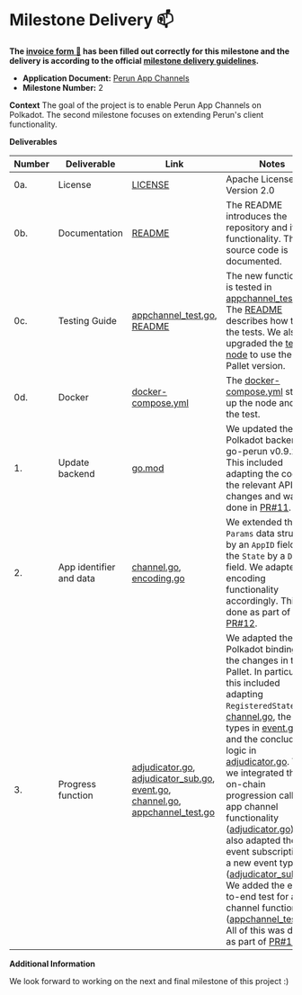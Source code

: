 # Milestone Delivery :mailbox:

**The [invoice form :pencil:](https://docs.google.com/forms/d/e/1FAIpQLSfmNYaoCgrxyhzgoKQ0ynQvnNRoTmgApz9NrMp-hd8mhIiO0A/viewform) has been filled out correctly for this milestone and the delivery is according to the official [milestone delivery guidelines](https://github.com/w3f/Grants-Program/blob/master/docs/milestone-deliverables-guidelines.md).**  

* **Application Document:** [Perun App Channels](https://github.com/w3f/Grants-Program/blob/master/applications/perun_app_channels.md)
* **Milestone Number:** 2

**Context**
The goal of the project is to enable Perun App Channels on Polkadot. The second milestone focuses on extending Perun's client functionality.

**Deliverables**

| Number | Deliverable | Link | Notes |
| ------------- | ------------- | ------------- |------------- |
| 0a. | License | [LICENSE] | Apache License, Version 2.0
| 0b. | Documentation | [README] | The README introduces the repository and its functionality. The source code is documented.
| 0c. | Testing Guide | [appchannel_test.go], [README] | The new functionality is tested in [appchannel_test.go]. The [README] describes how to run the tests. We also upgraded the [test node] to use the new Pallet version.
| 0d. | Docker | [docker-compose.yml] | The [docker-compose.yml] starts up the node and runs the test.
| 1. | Update backend | [go.mod] | We updated the Polkadot backend to go-perun v0.9.2. This included adapting the code to the relevant API changes and was done in [PR#11].
| 2. | App identifier and data | [channel.go], [encoding.go]  | We extended the `Params` data structure by an `AppID` field and the `State` by a `Data` field. We adapted the encoding functionality accordingly. This was done as part of [PR#12].
| 3. | Progress function | [adjudicator.go], [adjudicator_sub.go], [event.go], [channel.go], [appchannel_test.go] | We adapted the Polkadot binding to the changes in the Pallet. In particular, this included adapting  `RegisteredState` in [channel.go], the event types in [event.go], and the conclude logic in [adjudicator.go]. Then we integrated the on-chain progression call for app channel functionality ([adjudicator.go]). We also adapted the event subscription by a new event type ([adjudicator_sub.go]). We added the end-to-end test for app channel functionality ([appchannel_test.go]). All of this was done as part of [PR#12].

[LICENSE]: https://github.com/perun-network/perun-polkadot-backend/blob/46d11537a97a268fe0fe62d95c53182086fe3e66/LICENSE
[README]: https://github.com/perun-network/perun-polkadot-backend/blob/46d11537a97a268fe0fe62d95c53182086fe3e66/README.md
[appchannel_test.go]: https://github.com/perun-network/perun-polkadot-backend/blob/46d11537a97a268fe0fe62d95c53182086fe3e66/client/appchannel_test.go
[test node]: https://github.com/perun-network/perun-polkadot-node
[docker-compose.yml]: https://github.com/perun-network/perun-polkadot-backend/blob/46d11537a97a268fe0fe62d95c53182086fe3e66/docker-compose.yml
[go.mod]: https://github.com/perun-network/perun-polkadot-backend/blob/46d11537a97a268fe0fe62d95c53182086fe3e66/go.mod
[PR#11]: https://github.com/perun-network/perun-polkadot-backend/pull/11
[channel.go]: https://github.com/perun-network/perun-polkadot-backend/blob/46d11537a97a268fe0fe62d95c53182086fe3e66/channel/channel.go
[encoding.go]: https://github.com/perun-network/perun-polkadot-backend/blob/46d11537a97a268fe0fe62d95c53182086fe3e66/channel/encoding.go
[PR#12]: https://github.com/perun-network/perun-polkadot-backend/pull/12
[adjudicator.go]: https://github.com/perun-network/perun-polkadot-backend/blob/46d11537a97a268fe0fe62d95c53182086fe3e66/channel/pallet/adjudicator.go
[event.go]: https://github.com/perun-network/perun-polkadot-backend/blob/46d11537a97a268fe0fe62d95c53182086fe3e66/channel/event.go
[adjudicator_sub.go]: https://github.com/perun-network/perun-polkadot-backend/blob/46d11537a97a268fe0fe62d95c53182086fe3e66/channel/pallet/adjudicator_sub.go
[appchannel_test.go]: https://github.com/perun-network/perun-polkadot-backend/blob/46d11537a97a268fe0fe62d95c53182086fe3e66/client/appchannel_test.go

**Additional Information**

We look forward to working on the next and final milestone of this project :)
